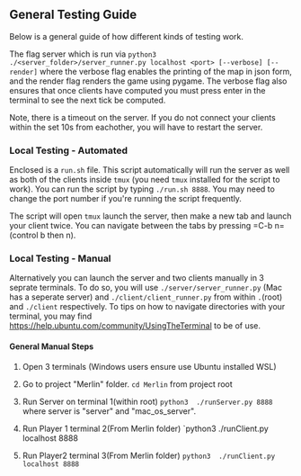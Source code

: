 ## General Testing Guide
Below is a general guide of how different kinds of testing work. 

The flag server which is run via `python3 ./<server_folder>/server_runner.py localhost <port> [--verbose] [--render]` where the verbose flag enables the printing of the map in json form, and the render flag renders the game using pygame.
The verbose flag also ensures that once clients have computed you must press enter in the terminal to see the next tick be computed.

Note, there is a timeout on the server. If you do not connect your clients within the set 10s from eachother, you will have to restart the server.

### Local Testing - Automated
   Enclosed is a `run.sh` file. This script automatically will run the server
   as well as both of the clients inside `tmux` (you need `tmux` installed for
   the script to work). You can run the script by typing `./run.sh 8888`. You 
   may need to change the port number if you're running the script frequently.

   The script will open `tmux` launch the server, then make a new tab and launch
   your client twice. You can navigate between the tabs by pressing =C-b n= (control b then n).

### Local Testing - Manual
   Alternatively you can launch the server and two clients manually in 3 seprate terminals.
   To do so, you will use `./server/server_runner.py` (Mac has a seperate server) and `./client/client_runner.py`
   from within `.`(root) and `./client` respectively.
   To tips on how to navigate directories with your terminal, you may find https://help.ubuntu.com/community/UsingTheTerminal 
   to be of use.

#### General Manual Steps
1. Open 3 terminals (Windows users ensure use Ubuntu installed WSL)

2. Go to project "Merlin" folder.
   `cd Merlin` from project root
3. Run Server on terminal 1(within root)
   `python3  ./runServer.py 8888` where server is "server" and "mac_os_server".

4. Run Player 1 terminal 2(From Merlin folder)
   `python3  ./runClient.py localhost 8888 

5. Run Player2 terminal 3(From Merlin folder)
   `python3  ./runClient.py localhost 8888`


### 